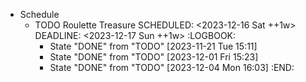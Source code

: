 - Schedule
	- TODO Roulette Treasure
	  SCHEDULED: <2023-12-16 Sat ++1w>
	  DEADLINE: <2023-12-17 Sun ++1w>
	  :LOGBOOK:
	  * State "DONE" from "TODO" [2023-11-21 Tue 15:11]
	  * State "DONE" from "TODO" [2023-12-01 Fri 15:23]
	  * State "DONE" from "TODO" [2023-12-04 Mon 16:03]
	  :END: